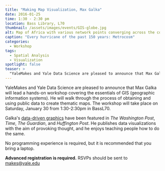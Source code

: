 ```yaml
---
title: "Making Map Visualization, Max Galka"
date: 2016-01-25
time: 1:30 - 2:30 pm
location: Bass Library, L70
thumbnail: /assets/images/events/GIS-globe.jpg
alt: Map of Africa with various network points converging across the continent.
caption: "Every hurricane of the past 150 years: Metrocosm"
categories:
  - Workshop
tags:
  - Spatial Analysis
  - Visualization
spotlight: false
teaser: >
  "YaleMakes and Yale Data Science are pleased to announce that Max Galka will lead a hands-on workshop covering the essentials of GIS (geographic information systems). He will walk through the process..."
---
```


YaleMakes and Yale Data Science are pleased to announce that Max Galka will lead a hands-on workshop covering the essentials of GIS (geographic information systems). He will walk through the process of obtaining and using public data to create thematic maps. The workshop will take place on Saturday, January 30 from 1:30-2:30pm in BassL70.

Galka's [data-driven graphics](http://metrocosm.com) have been featured in *The Washington Post*, *Time*, *The Guardian*, and *Huffington Post*. He publishes data visualizations with the aim of provoking thought, and he enjoys teaching people how to do the same.

No programming experience is required, but it is recommended that you bring a laptop.

**Advanced registration is required.**
RSVPs should be sent to [makes@yale.edu](mailto:makes@yale.edu)
